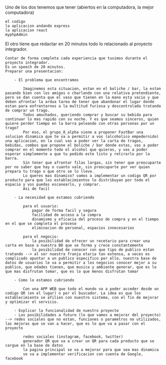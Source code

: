 Uno de los dos tenemos que tener (abiertos en la computadora, la mejor computadora)

    el codigo
    la aplicacion andando express 
    la aplicacion react
    myphpAdmin

El otro tiene que redactar en 20 minutos todo lo relacionado al proyecto integrador. 

    Contar de forma completa cada experiencia que tuvimos durante el proyecto integrador.
    Es un speech de 20 minutos.
    Preparar una presentacion:
        
        - El problema que encontramos
        
            Imaginemos esta situacion, estan en el boliche / bar, la estan pasando bien con los amigos o charlando con una relativa pretendiente, pero se dan cuenta que el vaso que tienen en la mano esta vacio y que deben afrontar la ardua tarea de tener que abandonar el lugar donde estan para enfrentarnos a la multitud furiosa y descontrolada tratando de comprar un trago. 
            Todos amuchados, queriendo comprar y buscar su bebida para continuar lo mas rapido con su noche. Y es que seamos sinceros, quien quiere perder tiempo en la barra peleando con otras personas por un trago? 
            Por eso, el grupo_8_alpha viene a proponer FastBar una solucion dinamica que te va a permitir a vos (alcoholico empedernido) una aplicacion, en la cual vas a poder ver la carta de tragos, bebidas, combos que propone el boliche / bar donde estas, vas a poder comprar en el momento todo el alcohol que quieras, y vas a poder esperar simplemente a que tu pedido este listo y retirarlo por la barra. 
            Sin tener que afrontar filas largas, sin tener que preocuparte por no saber que hay o cuanto vale, sin preocuparte por ver quien prepara tu trago o que otro se lo lleve. 
            Lo queres mas dinamico? vamos a implementar un codigo QR por producto para que los establecimientos lo distribuyan por todo el espacio y vos puedas escanearlo, y comprar.
            Asi de facil

        - La necesidad que estamos cubriendo 
        
            para el usuario: 
                pagar de forma facil y segura 
                facilidad de acceso a la compra
                dinamismo y eficacia del proceso de compra y en el tiempo en el que se completa el proceso
                eliminacion de personal, espacios innecesarios

            para el negocio: 
                la posibilidad de ofrecer un recetario para crear una carta en base a nuestra BD que se forma y crece constantemente
                la posibilidad de conocer con que tipo de publico estan tratando --> al ser nuestra franja etaria tan extensa, a veces es complicado apuntar a un publico especifico por ello, nuestra base de datos de usuarios le va a permitir a los negocios conocer mejor a su publico, que edades tienen, que musica y ambiente generar, que es lo que mas disfrutan tomar, que es lo que menos disfrutan tomar

        - Como lo estamos cubriendo
        
            Con una APP WEB que todo el mundo va a poder acceder desde un codigo QR (en el lugar) o por el buscador. La idea es que los establecimiento se afilien con nuestro sistema, con el fin de mejorar y optimizar el servicio. 

        - Explicar la funcionalidad de nuestro proyecto
        - Las posibilidades a futuro (lo que vamos a mejorar del proyecto) --> redes sociales que no estan, funciones o parametros no utilizados, las mejoras que se van a hacer, que es lo que va a pasar con el proyecto

            redes sociales (instagram, facebook, twitter)
            generador QR que va a crear un QR para cada producto que se cargue en la base de datos
            la pagina principal se va a mejorar para que sea mas dinamica 
            se va a implementar verificacion con cuenta de Google, facebook


